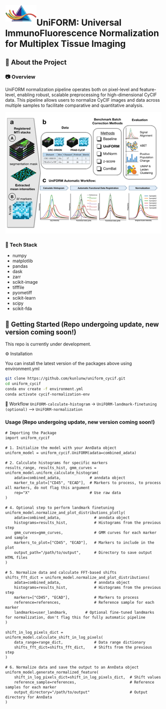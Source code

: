 <img align="left" width="20%" src="file.png" alt="UniFORM Logo">

# UniFORM: Universal ImmunoFluorescence Normalization for Multiplex Tissue Imaging


## :star2: About the Project

### :camera: Overview

UniFORM normalization pipeline operates both on pixel-level and feature-level, enabling robust, scalable preprocessing for high-dimensional CyCIF data. This pipeline allows users to normalize CyCIF images and data across multiple samples to facilitate comparative and quantitative analysis.

![](uniform-github-fig_page.jpg)


### :dart: Tech Stack

<ul>
    <li>numpy</li>
    <li>matplotlib</li>
    <li>pandas</li>
    <li>dask</li>
    <li>zarr</li>
    <li>scikit-image</li>
    <li>tifffile</li>
    <li>pyometiff</li>
    <li>scikit-learn</li>
    <li>scipy</li>
    <li>scikit-fda</li>
</ul>

## 	:toolbox: Getting Started (Repo undergoing update, new version coming soon!)

This repo is currently under development. 

<!-- Installation -->
:gear: Installation

You can install the latest version of the packages above using environment.yml
```bash
git clone https://github.com/kunlunw/uniform_cycif.git
cd uniform_cycif
conda env create -f environment.yml
conda activate cycif-normalization-env
```

:test_tube: Workflow
```UniFORM-calculate-histogram``` -> ```UniFORM-landmark-finetuning (optional)``` --> ```UniFORM-normalization```

### Usage (Repo undergoing update, new version coming soon!)

```
# Importing the Package
import uniform_cycif

# 1. Initialize the model with your AnnData object
uniform_model = uniform_cycif.UniFORM(adata=combined_adata)

# 2. Calculate histograms for specific markers
results_range, results_hist, gmm_curves = uniform_model.uniform_calculate_histogram(
    adata=combined_adata,             # anndata object
    marker_to_plot=["CD45", "ECAD"],  # Markers to process, to process all markers, do not flag this argument
    rep="X"                           # Use raw data
)

# 4. Optional step to perform landmark finetuning
uniform_model.normalize_and_plot_distributions_plotly(
    adata=combined_adata,               # anndata object
    histograms=results_hist,            # Histograms from the previous step
    gmm_curves=gmm_curves,              # GMM curves for each marker and sample
    markers_to_plot=["CD45", "ECAD"],   # Markers to include in the plot
    output_path="/path/to/output",      # Directory to save output HTML files
)

# 5. Normalize data and calculate FFT-based shifts
shifts_fft_dict = uniform_model.normalize_and_plot_distributions(
    adata=combined_adata,               # anndata object
    histograms=results_hist,            # Histograms from the previous step
    markers=["CD45", "ECAD"],           # Markers to process
    reference=references,               # Reference sample for each marker
    landmarks=user_landmark,        # Optional fine-tuned landmarks for normalization, don't flag this for fully automatic pipeline
)

shift_in_log_pixels_dict = uniform_model.calculate_shift_in_log_pixels(
    data_range=range_dict,              # Data range dictionary
    shifts_fft_dict=shifts_fft_dict,    # Shifts from the previous step
)

# 6. Normalize data and save the output to an AnnData object
uniform_model.generate_normalized_feature(
    shift_in_log_pixels_dict=shift_in_log_pixels_dict,  # Shift values
    reference_sample=references,                        # Reference samples for each marker
    output_directory="/path/to/output"                  # Output directory for AnnData
)


```

